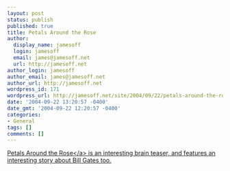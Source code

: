 ```yaml
---
layout: post
status: publish
published: true
title: Petals Around the Rose
author:
  display_name: jamesoff
  login: jamesoff
  email: james@jamesoff.net
  url: http://jamesoff.net
author_login: jamesoff
author_email: james@jamesoff.net
author_url: http://jamesoff.net
wordpress_id: 171
wordpress_url: http://jamesoff.net/site/2004/09/22/petals-around-the-rose/
date: '2004-09-22 13:20:57 -0400'
date_gmt: '2004-09-22 12:20:57 -0400'
categories:
- General
tags: []
comments: []
---
```

<p><a href="http:&#47;&#47;www.borrett.id.au&#47;computing&#47;petals.htm">Petals Around the Rose<&#47;a> is an interesting brain teaser, and features an interesting story about Bill Gates too.</p>
